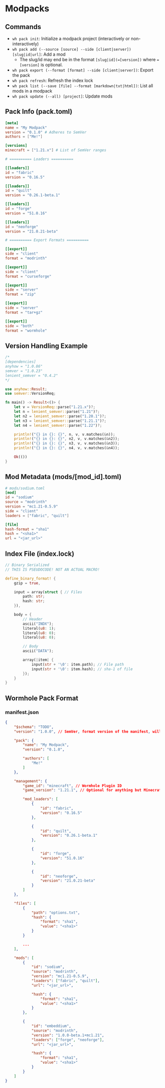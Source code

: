 # Modpacks

## Commands

- `wh pack init`: Initialize a modpack project (interactively or non-interactively)
- `wh pack add (--source [source] --side [client|server]) [slug|id|url]`: Add a mod
    - The slug/id may end be in the format `[slug|id](=[version])` where `=[version]` is optional.
- `wh pack export (--format [format] --side [client|server])`: Export the pack
- `wh pack refresh`: Refresh the index lock
- `wh pack list (--save [file] --format [markdown|txt|html])`: List all mods in a modpack
- `wh pack update (--all) [project]`: Update mods

## Pack Info (pack.toml)

```toml
[meta]
name = "My Modpack"
version = "0.1.0" # Adheres to SemVer
authors = ["Me!"]

[versions]
minecraft = ["1.21.x"] # List of SemVer ranges

# ========== Loaders ==========

[[loaders]]
id = "fabric"
version = "0.16.5"

[[loaders]]
id = "quilt"
version = "0.26.1-beta.1"

[[loaders]]
id = "forge"
version = "51.0.16"

[[loaders]]
id = "neoforge"
version = "21.0.21-beta"

# ========== Export Formats ==========

[[export]]
side = "client"
format = "modrinth"

[[export]]
side = "client"
format = "curseforge"

[[export]]
side = "server"
format = "zip"

[[export]]
side = "server"
format = "tar+gz"

[[export]]
side = "both"
format = "wormhole"
```

## Version Handling Example

```rs
/*
[dependencies]
anyhow = "1.0.86"
semver = "1.0.23"
lenient_semver = "0.4.2"
*/

use anyhow::Result;
use semver::VersionReq;

fn main() -> Result<()> {
    let v = VersionReq::parse("1.21.x")?;
    let n = lenient_semver::parse("1.21")?;
    let n2 = lenient_semver::parse("1.20.1")?;
    let n3 = lenient_semver::parse("1.21.1")?;
    let n4 = lenient_semver::parse("1.22")?;

    println!("{} in {}: {}", n, v, v.matches(&n));
    println!("{} in {}: {}", n2, v, v.matches(&n2));
    println!("{} in {}: {}", n3, v, v.matches(&n3));
    println!("{} in {}: {}", n4, v, v.matches(&n4));

    Ok(())
}
```

## Mod Metadata (mods/[mod_id].toml)

```toml
# mods/sodium.toml
[mod]
id = "sodium"
source = "modrinth"
version = "mc1.21-0.5.9"
side = "client"
loaders = ["fabric", "quilt"]

[file]
hash-format = "sha1"
hash = "<sha1>"
url = "<jar_url>"
```

## Index File (index.lock)

```rs
// Binary Serialized
// THIS IS PSEUDOCODE! NOT AN ACTUAL MACRO!

define_binary_format! {
    gzip = true,

    input = array(struct { // Files
        path: str;
        hash: str;
    }),

    body = {
        // Header
        ascii("INDX");
        literal(u8: 1);
        literal(u8: 0);
        literal(u8: 0);

        // Body
        ascii("DATA");

        array(|item| {
            input(str + '\0': item.path); // File path
            input(str + '\0': item.hash); // sha-1 of file
        });
    }
}
```

## Wormhole Pack Format

### manifest.json

```json
{
    "$schema": "TODO",
    "version": "1.0.0", // SemVer, format version of the manifest, will be 1.0.0 until release

    "pack": {
        "name": "My Modpack",
        "version": "0.1.0",

        "authors": [
            "Me!"
        ]
    },

    "management": {
        "game_id": "minecraft", // Wormhole Plugin ID
        "game_version": "1.21.1", // Optional for anything but Minecraft

        "mod_loaders": [
            {
                "id": "fabric",
                "version": "0.16.5"
            },

            {
                "id": "quilt",
                "version": "0.26.1-beta.1"
            },

            {
                "id": "forge",
                "version": "51.0.16"
            },

            {
                "id": "neoforge",
                "version": "21.0.21-beta"
            }
        ]
    },

    "files": [
        {
            "path": "options.txt",
            "hash": {
                "format": "sha1",
                "value": "<sha1>"
            }
        }

        ...
    ],

    "mods": [
        {
            "id": "sodium",
            "source": "modrinth",
            "version": "mc1.21-0.5.9",
            "loaders": ["fabric", "quilt"],
            "url": "<jar_url>",

            "hash": {
                "format": "sha1",
                "value": "<sha1>"
            }
        },

        {
            "id": "embeddium",
            "source": "modrinth",
            "version": "1.0.0-beta.1+mc1.21",
            "loaders": ["forge", "neoforge"],
            "url": "<jar_url>",

            "hash": {
                "format": "sha1",
                "value": "<sha1>"
            }
        }
    ]
}
```
